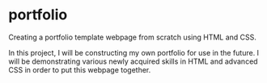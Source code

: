 # portfolio
Creating a portfolio template webpage from scratch using HTML and CSS.

In this project, I will be constructing my own portfolio for use in the future. I will be demonstrating various newly acquired skills in HTML and advanced CSS in order to put this webpage together.
